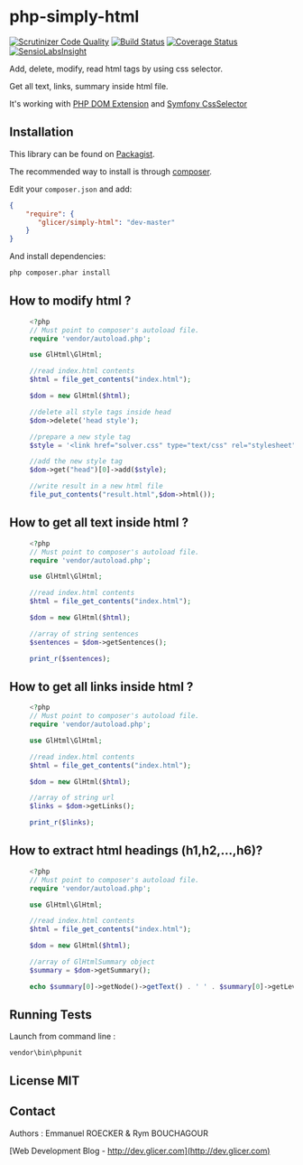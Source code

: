 # php-simply-html

[![Scrutinizer Code Quality](https://scrutinizer-ci.com/g/emmanuelroecker/php-simply-html/badges/quality-score.png?b=master)](https://scrutinizer-ci.com/g/emmanuelroecker/php-simply-html/?branch=master)
[![Build Status](https://travis-ci.org/emmanuelroecker/php-simply-html.svg?branch=master)](https://travis-ci.org/emmanuelroecker/php-simply-html)
[![Coverage Status](https://coveralls.io/repos/emmanuelroecker/php-simply-html/badge.svg?branch=master&service=github)](https://coveralls.io/github/emmanuelroecker/php-simply-html?branch=master)
[![SensioLabsInsight](https://insight.sensiolabs.com/projects/f2f6d5fe-633a-4318-9136-d2abeaf61419/mini.png)](https://insight.sensiolabs.com/projects/f2f6d5fe-633a-4318-9136-d2abeaf61419)

Add, delete, modify, read html tags by using css selector.

Get all text, links, summary inside html file.

It's working with [PHP DOM Extension](http://php.net/manual/en/book.dom.php) and [Symfony CssSelector](http://symfony.com/doc/current/components/css_selector.html)

## Installation

This library can be found on [Packagist](https://packagist.org/packages/glicer/simply-html).

The recommended way to install is through [composer](http://getcomposer.org).

Edit your `composer.json` and add:

```json
{
    "require": {
       "glicer/simply-html": "dev-master"
    }
}
```

And install dependencies:

```bash
php composer.phar install
```

## How to modify html ?

```php
     <?php
     // Must point to composer's autoload file.
     require 'vendor/autoload.php';

     use GlHtml\GlHtml;

     //read index.html contents
     $html = file_get_contents("index.html");

     $dom = new GlHtml($html);

     //delete all style tags inside head
     $dom->delete('head style');

     //prepare a new style tag
     $style = '<link href="solver.css" type="text/css" rel="stylesheet"></link>';

     //add the new style tag
     $dom->get("head")[0]->add($style);

     //write result in a new html file
     file_put_contents("result.html",$dom->html());
```

## How to get all text inside html ?

```php
     <?php
     // Must point to composer's autoload file.
     require 'vendor/autoload.php';

     use GlHtml\GlHtml;

     //read index.html contents
     $html = file_get_contents("index.html");

     $dom = new GlHtml($html);

     //array of string sentences
     $sentences = $dom->getSentences();

     print_r($sentences);
```

## How to get all links inside html ?

```php
     <?php
     // Must point to composer's autoload file.
     require 'vendor/autoload.php';

     use GlHtml\GlHtml;

     //read index.html contents
     $html = file_get_contents("index.html");

     $dom = new GlHtml($html);

     //array of string url
     $links = $dom->getLinks();

     print_r($links);
```

## How to extract html headings (h1,h2,...,h6)?

```php
     <?php
     // Must point to composer's autoload file.
     require 'vendor/autoload.php';

     use GlHtml\GlHtml;

     //read index.html contents
     $html = file_get_contents("index.html");

     $dom = new GlHtml($html);

     //array of GlHtmlSummary object
     $summary = $dom->getSummary();

     echo $summary[0]->getNode()->getText() . ' ' . $summary[0]->getLevel();
```

## Running Tests

Launch from command line :

```console
vendor\bin\phpunit
```

## License MIT

## Contact

Authors : Emmanuel ROECKER & Rym BOUCHAGOUR

[Web Development Blog - http://dev.glicer.com](http://dev.glicer.com)
